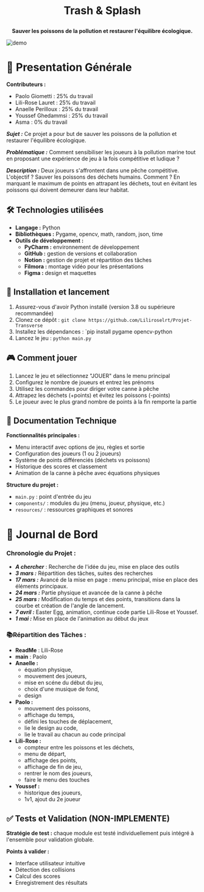 <h1 align=center>
    <p>Trash & Splash</p>
</h1>

<p align=center>
    <strong>Sauver les poissons de la pollution et restaurer l'équilibre écologique. </strong>
</p>

![demo](https://i.imgur.com/APnqbvf.png)

# 📖 Presentation Générale

**Contributeurs :**

- Paolo Giometti : 25% du travail
- Lili-Rose Lauret : 25% du travail
- Anaelle Perilloux : 25% du travail
- Youssef Ghedammsi : 25% du travail
- Asma : 0% du travail

__*Sujet :*__ Ce projet a pour but de sauver les poissons de la pollution et restaurer l'équilibre écologique.

__*Problématique :*__ Comment sensibiliser les joueurs à la pollution marine tout en proposant une expérience de jeu à
la fois compétitive et ludique ?

__*Description :*__ Deux joueurs s'affrontent dans une pêche compétitive. L'objectif ? Sauver les poissons des déchets
humains. Comment ? En marquant le maximum de points en attrapant les déchets, tout en évitant les poissons qui doivent
demeurer dans leur habitat.

## 🛠️ Technologies utilisées

- **Langage :** Python
- **Bibliothèques :** Pygame, opencv, math, random, json, time
- **Outils de développement :**
    - **PyCharm :** environnement de développement
    - **GitHub :** gestion de versions et collaboration
    - **Notion :** gestion de projet et répartition des tâches
    - **Filmora :** montage vidéo pour les présentations
    - **Figma :** design et maquettes

## 🚀 Installation et lancement

1. Assurez-vous d'avoir Python installé (version 3.8 ou supérieure recommandée)
2. Clonez ce dépôt : `git clone https://github.com/Liliroselrt/Projet-Transverse`
3. Installez les dépendances : `pip install pygame opencv-python
4. Lancez le jeu : `python main.py`

## 🎮 Comment jouer

1. Lancez le jeu et sélectionnez "JOUER" dans le menu principal
2. Configurez le nombre de joueurs et entrez les prénoms
3. Utilisez les commandes pour diriger votre canne à pêche
4. Attrapez les déchets (+points) et évitez les poissons (-points)
5. Le joueur avec le plus grand nombre de points à la fin remporte la partie

## 📝 Documentation Technique

**Fonctionnalités principales :**

- Menu interactif avec options de jeu, règles et sortie
- Configuration des joueurs (1 ou 2 joueurs)
- Système de points différenciés (déchets vs poissons)
- Historique des scores et classement
- Animation de la canne à pêche avec équations physiques

**Structure du projet :**

- `main.py` : point d'entrée du jeu
- `components/` : modules du jeu (menu, joueur, physique, etc.)
- `resources/` : ressources graphiques et sonores

# 📆 Journal de Bord

### **Chronologie du Projet :**

- __*A chercher*__ : Recherche de l'idée du jeu, mise en place des outils
- __*3 mars :*__ Répartition des tâches, suites des recherches
- __*17 mars :*__ Avancé de la mise en page : menu principal, mise en place des éléments principaux.
- __*24 mars :*__ Partie physique et avancée de la canne à pêche
- __*25 mars :*__ Modification du temps et des points, transitions dans la courbe et création de l'angle de lancement.
- __*7 avril :*__ Easter Egg, animation, continue code partie Lili-Rose et Youssef.
- __*1 mai :*__ Mise en place de l'animation au début du jeux 

### 📚**Répartition des Tâches :**

- **ReadMe** : Lili-Rose
- **main** : Paolo 
- **Anaelle :**
  - équation physique,
  - mouvement des joueurs, 
  - mise en scéne du début du jeu,
  - choix d'une musique de fond,
  - design 
- **Paolo :**
  - mouvement des poissons,
  - affichage du temps,
  - défini les touches de déplacement, 
  - lie le design au code,
  - lie le travail au chacun au code principal
- **Lili-Rose :**
  - compteur entre les poissons et les déchets,
  - menu de départ,
  - affichage des points,
  - affichage de fin de jeu, 
  - rentrer le nom des joueurs,
  - faire le menu des touches
- **Youssef :**
  - historique des joueurs,
  - 1v1, ajout du 2e joueur

## ✅ Tests et Validation (NON-IMPLEMENTE)

**Stratégie de test :** chaque module est testé individuellement puis intégré à l'ensemble pour validation globale.

**Points à valider :**

- Interface utilisateur intuitive
- Détection des collisions
- Calcul des scores
- Enregistrement des résultats